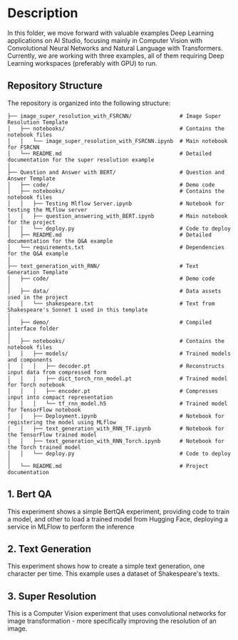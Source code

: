 # Description

In this folder, we move forward with valuable examples Deep Learning applications on AI Studio, focusing mainly in Computer Vision with Convolutional Neural Networks and Natural Language with Transformers. Currently, we are working with three examples, all of them requiring Deep Learning workspaces (preferably with GPU) to run.

## Repository Structure

The repository is organized into the following structure:

```
├── image_super_resolution_with_FSRCNN/               # Image Super Resolution Template
│   ├── notebooks/                                    # Contains the notebook files
│   │   └── image_super_resolution_with_FSRCNN.ipynb  # Main notebook for FSRCNN
│   └── README.md                                     # Detailed documentation for the super resolution example
│
├── Question and Answer with BERT/                    # Question and Answer Template
│   ├── code/                                         # Demo code
│   ├── notebooks/                                    # Contains the notebook files
│   │   ├── Testing Mlflow Server.ipynb               # Notebook for testing the MLflow server
│   │   ├── question_answering_with_BERT.ipynb        # Main notebook for the project
│   │   └── deploy.py                                 # Code to deploy
│   ├── README.md                                     # Detailed documentation for the Q&A example
│   └── requirements.txt                              # Dependencies for the Q&A example
│
├── text_generation_with_RNN/                         # Text Generation Template
│   ├── code/                                         # Demo code
│
│   ├── data/                                         # Data assets used in the project
│   │   └── shakespeare.txt                           # Text from Shakespeare's Sonnet 1 used in this template
│
│   ├── demo/                                         # Compiled interface folder
│
│   ├── notebooks/                                    # Contains the notebook files
│   │   ├── models/                                   # Trained models and components
│   │   │   ├── decoder.pt                            # Reconstructs input data from compressed form
│   │   │   ├── dict_torch_rnn_model.pt               # Trained model for Torch notebook
│   │   │   ├── encoder.pt                            # Compresses input into compact representation
│   │   │   └── tf_rnn_model.h5                       # Trained model for TensorFlow notebook
│   │   ├── Deployment.ipynb                          # Notebook for registering the model using MLflow
│   │   ├── text_generation_with_RNN_TF.ipynb         # Notebook for the TensorFlow trained model
│   │   ├── text_generation_with_RNN_Torch.ipynb      # Notebook for the Torch trained model
│   │   └── deploy.py                                 # Code to deploy
│
│   └── README.md                                     # Project documentation
```
## 1. Bert QA
This experiment shows a simple BertQA experiment, providing code to train a model, and other to load a trained model from Hugging Face, deploying a service in MLFlow to perform the inference

## 2. Text Generation
This experiment shows how to create a simple text generation, one character per time. This example uses a dataset of Shakespeare's texts.

## 3. Super Resolution
This is a Computer Vision experiment that uses convolutional networks for image transformation - more specifically improving the resolution of an image.